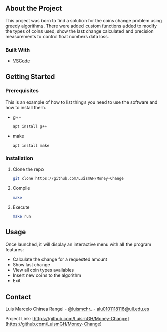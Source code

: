 ## About the Project

This project was born to find a solution for the coins change problem using greedy algorithms. There were added custom functions added to modify the types of coins used, show the last change calculated and precision measurements to control float numbers data loss.

### Built With

* [VSCode](https://code.visualstudio.com/)

## Getting Started

### Prerequisites

This is an example of how to list things you need to use the software and how to install them.
* g++
  ```sh
  apt install g++
  ```
* make
  ```sh
  apt install make
  ```

### Installation

1. Clone the repo
   ```sh
   git clone https://github.com/LuismGH/Money-Change
   ```
2. Compile
   ```sh
   make
   ```
3. Execute
   ```sh
   make run
   ```
## Usage

Once launched, it will display an interactive menu with all the program features:

* Calculate the change for a requested amount
* Show last change
* View all coin types availables
* Insert new coins to the algorithm
* Exit

## Contact

Luis Marcelo Chinea Rangel - [@luismchr_](https://twitter.com/luismchr_) - alu0101118116@ull.edu.es

Project Link: [https://github.com/LuismGH/Money-Change](https://github.com/LuismGH/Money-Change)